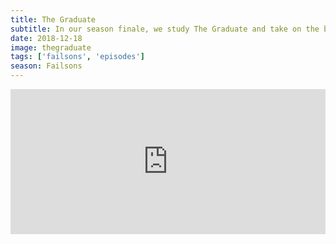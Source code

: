 ```yaml
---
title: The Graduate
subtitle: In our season finale, we study The Graduate and take on the baby boomers one last time through their sociopathic avatar Benjamin Braddock.
date: 2018-12-18
image: thegraduate
tags: ['failsons', 'episodes']
season: Failsons
---
```

<iframe src="https://open.spotify.com/embed-podcast/episode/6DZS05bydvafv9oGIi6phL" width="100%" height="232" frameborder="0" allowtransparency="true" allow="encrypted-media"></iframe>